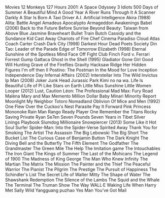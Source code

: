 ﻿Movies
12 Monkeys
127 Hours
2001: A Space Odyssey
3 Idiots
500 Days of Summer
A Beautiful Mind
A Good Year
A River Runs Through It
A Scanner Darkly
A Star Is Born
A Taxi Driver
A.I. Artificial Intelligence
Akira (1988)
Alita: Battle Angel
Amadeus
Apocalypto
Armageddon
Awakenings
Babel (2006)
Back to the Future
Before Sunrise
Beyond Beauty: Taiwan from Above
Blue Jasmine
Braveheart
Bullet Train
Butch Cassidy and the Sundance Kid
Cast Away
Chariots of Fire
Chef
Cinema Paradiso
Cloud Atlas
Coach Carter
Crash
Dark City (1998)
Darkest Hour
Dead Poets Society
Din Tao: Leader of the Parade
Edge of Tomorrow
Elizabeth (1998)
Eternal Sunshine of the Spotless Mind
Face Off
Fight Club
Finch
Ford v. Ferrari
Forrest Gump
Gattaca
Ghost in the Shell (1995)
Gladiator
Gone Girl
Good Will Hunting
Grave of the Fireflies
Gravity
Hacksaw Ridge
Her
Hidden Figures
I'm off then
Il Postino: The Postman
In the Mood for Love
Inception
Independence Day
Infernal Affairs (2002)
Interstellar
Into The Wild
Invictus
Ip Man (2008)
Joker
Junk Head
Jurassic Park
Kimi no na wa.
Life Is Beautiful
Life of Pi
Like Stars on Earth
Little Miss Sunshine
Little Women
Looper (2012)
Lust, Caution
Léon: The Professional
Mad Max: Fury Road
Malèna
Mary and Max
Memento
Million Dollar Baby
Minari
Minority Report
Moonlight
My Neighbor Totoro
Nomadland
Oblivion
Of Mice and Men (1992)
One Flew Over the Cuckoo's Nest
Parasite
Pay It Forward
Pink
Princess Mononoke
Rain Man
Rango
Ready Player One
Remember the Titans
Rocky
Saving Private Ryan
Se7en
Seven Pounds
Seven Years in Tibet
Silver Linings Playbook
Slumdog Millionaire
Snowpiercer (2013)
Some Like it Hot
Soul Surfer
Spider-Man: Into the Spider-Verse
Spirited Away
Thank You for Smoking
The Artist
The Assassin
The Big Lebowski
The Big Short
The Bucket List
The Curious Case of Benjamin Button
The Dark Knight
The Diving Bell and the Butterfly
The Fifth Element
The Godfather
The Grandmaster
The Green Mile
The Help
The Imitation game
The Intouchables
The Iron Giant
The Kings of Summer
The Last of the Mohicans
The Legend of 1900
The Madness of King George
The Man Who Knew Infinity
The Martian
The Matrix
The Mission
The Painter and the Thief
The Peaceful Warrior
The Pianist
The Pilgrim
The Prestige
The Pursuit of Happiness
The Schindler's List
The Secret Life of Walter Mitty
The Shape of Water
The Shawshank Redemption
The Silence of the Lambs
The Squid and the Whale
The Terminal
The Truman Show
The Way
WALL·E
Waking Life
When Harry Met Sally
Wild
Yangguang puzhao
Yes Man
You've Got Mail
